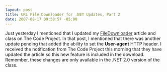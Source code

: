 ```yaml
---
layout: post
title: URL File Downloader for .NET Updates, Part 2
date: 2007-08-17 09:58:57 -05:00
---
```


Just yesterday I mentioned that I updated my [FileDownloader](http://www.codeproject.com/cs/library/filedownloader.asp) article and class on The Code Project. In that post, I mentioned that there was another update pending that added the ability to set the **User-agent** HTTP header. I received the notification from The Code Project this morning that they have updated the article so this new feature is included in the download. Remember, these changes are only available in the .NET 2.0 version of the class.

